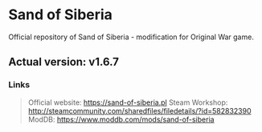 # Sand of Siberia
Official repository of Sand of Siberia - modification for Original War game.

## Actual version: v1.6.7

### Links
> Official website: https://sand-of-siberia.pl
> Steam Workshop: http://steamcommunity.com/sharedfiles/filedetails/?id=582832390
> ModDB: https://www.moddb.com/mods/sand-of-siberia

